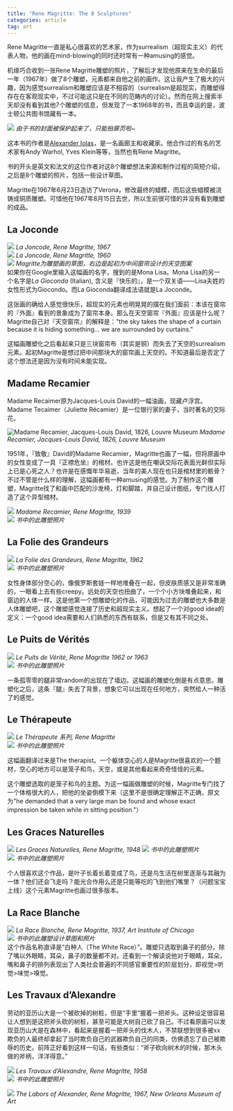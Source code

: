 ```yaml
---
title: "Rene Magritte: The 8 Sculptures"
categories: article
tag: art
---
```


Rene Magritte一直是私心很喜欢的艺术家，作为surrealism（超现实主义）的代表人物，他的画在mind-blowing的同时还时常有一种amusing的感觉。

机缘巧合收到一张Rene Magritte雕塑的照片，了解后才发现他原来在生命的最后一年（1967年）做了8个雕塑，元素都来自他之前的画作。这让我产生了极大的兴趣，因为感觉surrealism和雕塑应该是不相容的（surrealism是超现实，而雕塑得存在在客观现实中，不过可能这只是在不同的范畴内的讨论）。然而在网上搜索半天却没有看到其他7个雕塑的信息，但发现了一本1968年的书，而且幸运的是，波士顿公共图书馆藏有一本。



<div class="row">
    <div class="col-md-6">
        <img src="img/magritte/IMG_7799.jpg">
  <em class="text-muted">由于书的封面被保护起来了，只能拍扉页啦~</em>
    </div>
    <div class="col-md-6">
        <p> 这本书的作者是<a href="https://en.wikipedia.org/wiki/Alexander_Iolas">Alexander Iolas</a>，是一名画廊主和收藏家。他合作过的有名的艺术家有Andy Warhol, Yves Klein等等，当然也有Rene Magritte。</p>
        <p>书的开头是英文和法文的这位作者对这8个雕塑想法来源和制作过程的简短介绍，之后是8个雕塑的照片，包括一些设计草图。</p>
        <p>Magritte在1967年6月23日造访了Verona，修改最终的蜡模，而后这些蜡模被浇铸成铜质雕塑。可惜他在1967年8月15日去世，所以生前很可惜的并没有看到雕塑的成品。</p>
    </div>
</div>

## La Joconde

<div class="row">
    <div class="col-md-6">
        <img src="img/magritte/magritte3758.jpg">
        <em class="text-muted">La Joncode, Rene Magritte, 1967</em>
    </div>
    <div class="col-md-6">
        <img src="img/magritte/ob_71015c_1960-magritte-la-joconde-70x50-cm.jpg">
        <em class="text-muted">La Joncode, Rene Magritte, 1960</em>
    </div>
</div>
<div class="row">
    <div class="col-md-5">
        <img src="img/magritte/IMG_7807.jpg">
        <em class="text-muted">Magritte为雕塑画的草图，右边是起初为中间窗帘设计的天空图案</em>
    </div>
    <div class="col-md-7">
        如果你在Google里输入这幅画的名字，搜到的是Mona Lisa。Mona Lisa的另一个名字是<em>La Gioconda</em> (Italian), 含义是『快乐的』，是一个双关语——Lisa夫姓的女性形式为Giocondo。而La Gioconda翻译成法语就是La Joconde。
    </div>
</div>

这张画的确给人感觉很快乐，超现实的元素也明晃晃的摆在我们面前：本该在窗帘的『外面』看到的景象成为了窗帘本身。那么在天空窗帘『外面』应该是什么呢？Magritte自己对『天空窗帘』的解释是："the sky takes the shape of a curtain because it is hiding something… we are surrounded by curtains."


这幅画雕塑化之后看起来只是三块窗帘布（其实是铜）而失去了天空的surrealism元素。起初Magritte是想过把中间那块大的窗帘画上天空的。不知道最后是否定了这个想法还是因为没有时间未能实现。

## Madame Recamier

Madame Recaimer原为Jacques-Louis David的一幅油画，现藏卢浮宫。Madame Tecaimer（Juliette Récamier）是一位银行家的妻子，当时著名的交际花。

![Madame Recamier, Jacques-Louis David, 1826, Louvre Museum](img/magritte/louvre-madame-recamier-nee-julie.jpg)
<em class="text-muted">Madame Recamier, Jacques-Louis David, 1826, Louvre Museum</em>

1951年，『致敬』David的Madame Recamier，Magritte也画了一幅，但将原画中的女性变成了一具『正襟危坐』的棺材。也许这是他在嘲讽交际花表面光鲜但实际上已是心死之人？也许是在感慨年华易逝，当年的美人现在也只是棺材里的骸骨？不过不管是什么样的理解，这幅画都有一种amusing的感觉。为了制作这个雕塑，Magritte找了和画中匹配的沙发椅，灯和脚踏，并自己设计图纸，专门找人打造了这个异型棺材。

<div class="row">
    <div class="col-md-6">
        <img src="img/magritte/magritte_ngc_400px.jpg">
        <em class="text-muted">Madame Recamier, Rene Magritte, 1939</em>
    </div>
    <div class="col-md-6">
        <img src="img/magritte/IMG_7806.jpg">
        <em class="text-muted">书中的此雕塑照片</em>
    </div>
</div>


## La Folie des Grandeurs

<div class="row">
    <div class="col-md-5">
        <img src="img/magritte/magritte2868.jpg">
        <em class="text-muted">La Folie des Grandeurs, Rene Magritte, 1962</em>
    </div>
    <div class="col-md-7">
        <img src="img/magritte/IMG_7812.jpg">
        <em class="text-muted">书中的此雕塑照片</em>
    </div>
</div>

女性身体部分空心的，像俄罗斯套娃一样地堆叠在一起，但皮肤质感又是非常准确的，一眼看上去有些creepy。远处的天空也扭曲了，一个个小方块堆叠起来，和窗边的人体一样。这是他第一个想雕塑化的作品，可能因为过去的雕塑也大多数是人体雕塑吧，这个雕塑感觉连接了历史和超现实主义。想起了一个对good idea的定义：一个good idea需要和人们熟悉的东西有联系，但是又有其不同之处。

## Le Puits de Vérités

<div class="row">
    <div class="col-md-4">
        <img src="img/magritte/img-38-small517.jpg">
        <em class="text-muted">Le Puits de Vérité, Rene Magritte 1962 or 1963</em>
    </div>
    <div class="col-md-8">
        <img src="img/magritte/IMG_7811.jpg">
        <em class="text-muted">书中的此雕塑照片</em>
    </div>
</div>

一条孤零零的腿非常random的出现在了墙边。这幅画的雕塑化倒是有点意思。雕塑化之后，这条『腿』失去了背景，想象它可以出现在任何地方，突然给人一种活了的感觉。

## Le Thérapeute

<div class="row">
    <div class="col-md-5">
        <img src="img/magritte/43192682_2227896364153552_9037157729667383296_n.jpg">
        <em class="text-muted">Le Thérapeute 系列, Rene Magritte</em>
    </div>
    <div class="col-md-7">
        <img src="img/magritte/IMG_7813.jpg">
        <em class="text-muted">书中的此雕塑照片</em>
    </div>
</div>

这幅画翻译过来是The therapist。一个躯体空心的人是Magritte很喜欢的一个题材，空心的地方可以是笼子和鸟，天空，或是其他看起来奇奇怪怪的元素。

这个雕塑选取的是笼子和鸟的主题。为这一幅画做雕塑的时候，Magritte专门找了一个体格很大的人，把他的坐姿倒模下来（这里不是很确定理解正不正确，原文为"he demanded that a very large man be found and whose exact impression be taken while in sitting position."）

## Les Graces Naturelles

<div class="row">
    <div class="col-md-5">
        <img src="img/magritte/rene-magritte-les-graces-naturelles.jpg.jpeg">
        <em class="text-muted">Les Graces Naturelles, Rene Magritte, 1948</em>
        <img src="img/magritte/IMG_7807.jpg">
        <em class="text-muted">书中的此雕塑照片</em>
    </div>
    <div class="col-md-7">
        <img src="img/magritte/IMG_7808.jpg">
        <em class="text-muted">书中的此雕塑照片</em>
    </div>
</div>

个人很喜欢这个作品，是叶子长着长着变成了鸟，还是鸟生活在树里逐渐与其融为一体？他们还会飞走吗？能光合作用么还是只能等吃的飞到他们嘴里？（问题宝宝上线）这个元素Magritte也画过很多版本。

## La Race Blanche


<div class="row">
    <div class="col-md-6">
        <img src="img/magritte/default.jpg">
        <em class="text-muted">La Race Blanche, Rene Magritte, 1937, Art Institute of Chicago</em>
    </div>
    <div class="col-md-6">
        <img src="img/magritte/IMG_7809.jpg">
        <em class="text-muted">书中的此雕塑设计草图和照片</em>
        <br>
        这个作品名称直译是“白种人（The White Race）”。雕塑只选取到鼻子的部分。除了嘴以外眼睛，耳朵，鼻子的数量都不对。还看到一个解读说他对于眼睛，耳朵，嘴和鼻子的排列表现出了人类社会普遍的不同感官重要性的阶层划分，即视觉>听觉>味觉>嗅觉。
    </div>
</div>

## Les Travaux d’Alexandre

劳动的亚历山大是一个被砍掉的树桩，但是“手里”握着一把斧头。这种设定很容易让人想到是这把斧头砍的树桩，甚至可能是大树自己砍了自己。不过看原画可以发现亚历山大是在森林中，看起来是握着一把斧头的伐木人，不禁联想到很多被xx欺负的人最终却拿起了当时欺负自己的武器欺负自己的同类，仿佛遗忘了自己被欺辱的历史。前阵正好看到这样一句话，有些类似：“斧子砍向树木的时候，那木头做的斧柄，洋洋得意。”


<div class="row">
    <div class="col-md-6">
        <img src="img/magritte/tteLesTravauxdAlexandre20x25cm-vi.jpg">
        <em class="text-muted">Les Travaux d’Alexandre, Rene Magritte, 1958</em>
    </div>
    <div class="col-md-6">
        <img src="img/magritte/IMG_7810.jpg">
        <em class="text-muted">书中的此雕塑照片</em>
    </div>
</div>

![](img/magritte/Labors-Alexander.jpg)
<em class="text-muted">The Labors of Alexander, Rene Magritte, 1967, New Orleans Museum of Art</em>


